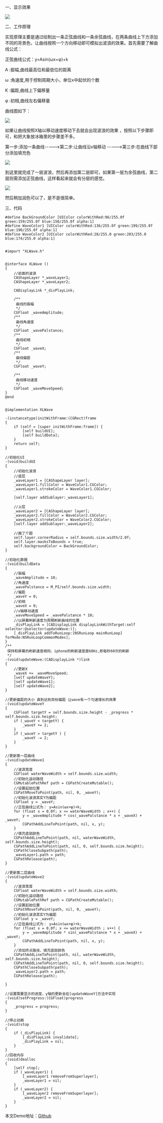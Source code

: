 一、显示效果

![](https://upload-images.jianshu.io/upload_images/9610202-8a819fcee26fc558.gif?imageMogr2/auto-orient/strip)


二、工作原理

实现原理主要是通过绘制出一条正弦曲线和一条余弦曲线，在两条曲线上下方添加不同的背景色，让曲线按照一个方向移动即可模拟出波浪的效果。首先需要了解曲线公式：

正弦曲线公式：y=Asin(ωx+φ)+k

A :振幅,曲线最高位和最低位的距离

ω :角速度,用于控制周期大小，单位x中起伏的个数

K :偏距,曲线上下偏移量

φ :初相,曲线左右偏移量

曲线图如下：

![](https://upload-images.jianshu.io/upload_images/9610202-d79883148bcb625a.png?imageMogr2/auto-orient/strip%7CimageView2/2/w/1240)


如果让曲线按照X轴以移动速度移动下去就会出现波浪的效果 ，按照以下步骤即可，和把大象放冰箱里的步骤差不多。

第一步:添加一条曲线----->第二步:让曲线沿x轴移动 ----->第三步:在曲线下部分添加填充色


![](https://upload-images.jianshu.io/upload_images/9610202-d7e922ce63523b32.gif?imageMogr2/auto-orient/strip)



到这里就完成了一层波浪，然后再添加第二层即可，如果第一层为余弦曲线，第二层则需添加正弦曲线，这样看起来就会有分层的感觉。

![](https://upload-images.jianshu.io/upload_images/9610202-f5393e1e15efefb5.gif?imageMogr2/auto-orient/strip)


然后稍加润色可以了，是不是很简单。

三、代码
```
#define BackGroundColor [UIColor colorWithRed:96/255.0f green:159/255.0f blue:150/255.0f alpha:1]
#define WaveColor1 [UIColor colorWithRed:136/255.0f green:199/255.0f blue:190/255.0f alpha:1]
#define WaveColor2 [UIColor colorWithRed:28/255.0 green:203/255.0 blue:174/255.0 alpha:1]
 
 
#import "XLWave.h"
 
 
@interface XLWave ()
{
    //前面的波浪
    CAShapeLayer *_waveLayer1;
    CAShapeLayer *_waveLayer2;
    
    CADisplayLink *_disPlayLink;
    
    /**
     曲线的振幅
     */
    CGFloat _waveAmplitude;
    /**
     曲线角速度
     */
    CGFloat _wavePalstance;
    /**
     曲线初相
     */
    CGFloat _waveX;
    /**
     曲线偏距
     */
    CGFloat _waveY;
    
    /**
     曲线移动速度
     */
    CGFloat _waveMoveSpeed;
}
@end
 
 
@implementation XLWave
 
-(instancetype)initWithFrame:(CGRect)frame
{
    if (self = [super initWithFrame:frame]) {
        [self buildUI];
        [self buildData];
    }
    return self;
}
 
//初始化UI
-(void)buildUI
{
    //初始化波浪
    //底层
    _waveLayer1 = [CAShapeLayer layer];
    _waveLayer1.fillColor = WaveColor1.CGColor;
    _waveLayer1.strokeColor = WaveColor1.CGColor;
    
    [self.layer addSublayer:_waveLayer1];
    
    //上层
    _waveLayer2 = [CAShapeLayer layer];
    _waveLayer2.fillColor = WaveColor2.CGColor;
    _waveLayer2.strokeColor = WaveColor2.CGColor;
    [self.layer addSublayer:_waveLayer2];
    
    //画了个圆
    self.layer.cornerRadius = self.bounds.size.width/2.0f;
    self.layer.masksToBounds = true;
    self.backgroundColor = BackGroundColor;
}
 
//初始化数据
-(void)buildData
{
    //振幅
    _waveAmplitude = 10;
    //角速度
    _wavePalstance = M_PI/self.bounds.size.width;
    //偏距
    _waveY = 0;
    //初相
    _waveX = 0;
    //x轴移动速度
    _waveMoveSpeed = _wavePalstance * 10;
    //以屏幕刷新速度为周期刷新曲线的位置
    _disPlayLink = [CADisplayLink displayLinkWithTarget:self selector:@selector(updateWave:)];
    [_disPlayLink addToRunLoop:[NSRunLoop mainRunLoop] forMode:NSRunLoopCommonModes];
}
/**
 保持和屏幕的刷新速度相同，iphone的刷新速度是60Hz,即每秒60次的刷新
 */
-(void)updateWave:(CADisplayLink *)link
{
    //更新X
    _waveX += _waveMoveSpeed;
    [self updateWaveY];
    [self updateWave1];
    [self updateWave2];
}
 
//更新偏距的大小 直到达到目标偏距 让wave有一个匀速增长的效果
-(void)updateWaveY
{
    CGFloat targetY = self.bounds.size.height - _progress * self.bounds.size.height;
    if (_waveY < targetY) {
        _waveY += 2;
    }
    if (_waveY > targetY ) {
        _waveY -= 2;
    }
}
 
//更新第一层曲线
-(void)updateWave1
{
    //波浪宽度
    CGFloat waterWaveWidth = self.bounds.size.width;
    //初始化运动路径
    CGMutablePathRef path = CGPathCreateMutable();
    //设置起始位置
    CGPathMoveToPoint(path, nil, 0, _waveY);
    //初始化波浪其实Y为偏距
    CGFloat y = _waveY;
    //正弦曲线公式为： y=Asin(ωx+φ)+k;
    for (float x = 0.0f; x <= waterWaveWidth ; x++) {
        y = _waveAmplitude * cos(_wavePalstance * x + _waveX) + _waveY;
        CGPathAddLineToPoint(path, nil, x, y);
    }
    //填充底部颜色
    CGPathAddLineToPoint(path, nil, waterWaveWidth, self.bounds.size.height);
    CGPathAddLineToPoint(path, nil, 0, self.bounds.size.height);
    CGPathCloseSubpath(path);
    _waveLayer1.path = path;
    CGPathRelease(path);
}
 
//更新第二层曲线
-(void)updateWave2
{
    //波浪宽度
    CGFloat waterWaveWidth = self.bounds.size.width;
    //初始化运动路径
    CGMutablePathRef path = CGPathCreateMutable();
    //设置起始位置
    CGPathMoveToPoint(path, nil, 0, _waveY);
    //初始化波浪其实Y为偏距
    CGFloat y = _waveY;
    //正弦曲线公式为： y=Asin(ωx+φ)+k;
    for (float x = 0.0f; x <= waterWaveWidth ; x++) {
        y = _waveAmplitude * sin(_wavePalstance * x + _waveX) + _waveY;
        CGPathAddLineToPoint(path, nil, x, y);
    }
    //添加终点路径、填充底部颜色
    CGPathAddLineToPoint(path, nil, waterWaveWidth, self.bounds.size.height);
    CGPathAddLineToPoint(path, nil, 0, self.bounds.size.height);
    CGPathCloseSubpath(path);
    _waveLayer2.path = path;
    CGPathRelease(path);
    
}
 
//设置需要显示的进度，y轴的更新会在[updateWaveY]方法中实现
-(void)setProgress:(CGFloat)progress
{
    _progress = progress;
}
 
//停止动画
-(void)stop
{
    if (_disPlayLink) {
        [_disPlayLink invalidate];
        _disPlayLink = nil;
    }
}
//回收内存
-(void)dealloc
{
    [self stop];
    if (_waveLayer1) {
        [_waveLayer1 removeFromSuperlayer];
        _waveLayer1 = nil;
    }
    if (_waveLayer2) {
        [_waveLayer2 removeFromSuperlayer];
        _waveLayer2 = nil;
    }
}

```
本文Demo地址：[Github](https://github.com/Fendouzhe/LRAnimations.git)

